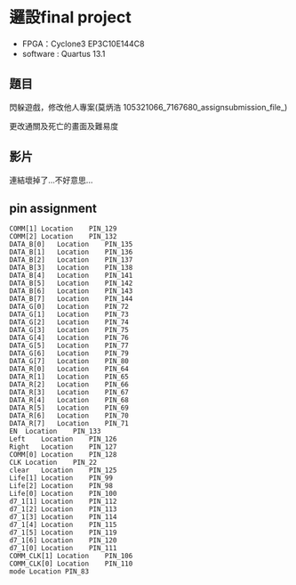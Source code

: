 # 邏設final project
- FPGA：Cyclone3 EP3C10E144C8
- software : Quartus 13.1

## 題目

閃躲遊戲，修改他人專案(莫炳浩 105321066_7167680_assignsubmission_file_)

更改通關及死亡的畫面及難易度

## 影片

連結壞掉了...不好意思...


## pin assignment
```
COMM[1]	Location	PIN_129
COMM[2]	Location	PIN_132
DATA_B[0]	Location	PIN_135
DATA_B[1]	Location	PIN_136
DATA_B[2]	Location	PIN_137
DATA_B[3]	Location	PIN_138
DATA_B[4]	Location	PIN_141
DATA_B[5]	Location	PIN_142
DATA_B[6]	Location	PIN_143
DATA_B[7]	Location	PIN_144
DATA_G[0]	Location	PIN_72
DATA_G[1]	Location	PIN_73
DATA_G[2]	Location	PIN_74
DATA_G[3]	Location	PIN_75
DATA_G[4]	Location	PIN_76
DATA_G[5]	Location	PIN_77
DATA_G[6]	Location	PIN_79
DATA_G[7]	Location	PIN_80
DATA_R[0]	Location	PIN_64
DATA_R[1]	Location	PIN_65
DATA_R[2]	Location	PIN_66
DATA_R[3]	Location	PIN_67
DATA_R[4]	Location	PIN_68
DATA_R[5]	Location	PIN_69
DATA_R[6]	Location	PIN_70
DATA_R[7]	Location	PIN_71
EN	Location	PIN_133
Left	Location	PIN_126
Right	Location	PIN_127
COMM[0]	Location	PIN_128
CLK	Location	PIN_22
clear	Location	PIN_125
Life[1]	Location	PIN_99
Life[2]	Location	PIN_98
Life[0]	Location	PIN_100
d7_1[1]	Location	PIN_112
d7_1[2]	Location	PIN_113
d7_1[3]	Location	PIN_114
d7_1[4]	Location	PIN_115
d7_1[5]	Location	PIN_119
d7_1[6]	Location	PIN_120
d7_1[0]	Location	PIN_111
COMM_CLK[1]	Location	PIN_106
COMM_CLK[0]	Location	PIN_110
mode Location PIN_83 
```
